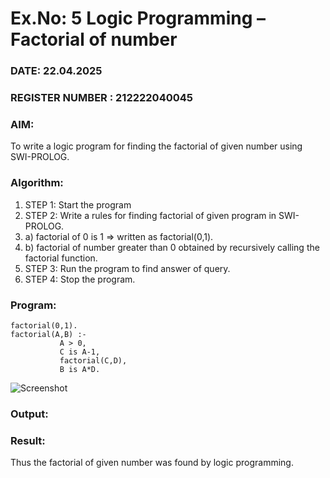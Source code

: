 # Ex.No: 5   Logic Programming – Factorial of number   
### DATE: 22.04.2025                                                                            
### REGISTER NUMBER : 212222040045
### AIM: 
To  write  a logic program for finding the factorial of given number using SWI-PROLOG. 
### Algorithm:
1. STEP 1: Start the program
2. STEP 2:  Write a rules for finding factorial of given program in SWI-PROLOG.
3.   a)	factorial of 0 is 1 => written as factorial(0,1).
4.   b)	factorial of number greater than 0 obtained by recursively calling the factorial    function.
5. STEP 3: Run the program  to find answer of  query.
6. STEP 4: Stop the program.

### Program:
```
factorial(0,1).
factorial(A,B) :-  
           A > 0, 
           C is A-1,
           factorial(C,D),
           B is A*D.
```
![Screenshot ](https://github.com/user-attachments/assets/79f33914-eb58-4d4f-86b3-5e0227d1cf2c)



### Output:



### Result:
Thus the factorial of given number was found by logic programming. 
